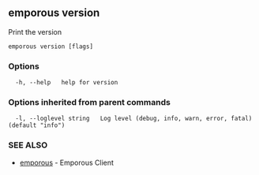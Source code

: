 ## emporous version

Print the version

```
emporous version [flags]
```

### Options

```
  -h, --help   help for version
```

### Options inherited from parent commands

```
  -l, --loglevel string   Log level (debug, info, warn, error, fatal) (default "info")
```

### SEE ALSO

* [emporous](emporous.md)	 - Emporous Client

